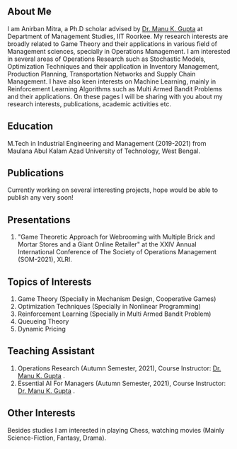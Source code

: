 ## About Me
I am Anirban Mitra, a Ph.D scholar advised by <a href = "https://manugupta-ai.com/" target="_blank">Dr. Manu K. Gupta</a> at Department of Management Studies, IIT Roorkee.
My research interests are broadly related to Game Theory and their applications in various field of Management sciences, specially in Operations Management.
I am interested in several areas of Operations Research such as Stochastic Models, Optimization Techniques and their application in Inventory Management, Production Planning, Transportation Networks and Supply Chain Management.
I have also keen interests on Machine Learning, mainly in Reinforcement Learning Algorithms such as Multi Armed Bandit Problems and their applications.
On these pages I will be sharing with you about my research interests, publications, academic activities etc.
## Education
M.Tech in Industrial Engineering and Management (2019-2021) from Maulana Abul Kalam Azad University of Technology, West Bengal.
## Publications
Currently working on several interesting projects, hope would be able to publish any very soon!
## Presentations
1. "Game Theoretic Approach for Webrooming with Multiple Brick and Mortar Stores and a Giant Online Retailer" at the XXIV Annual International Conference of The Society of Operations Management (SOM-2021), XLRI.

## Topics of Interests
1. Game Theory (Specially in Mechanism Design, Cooperative Games)
2. Optimization Techniques (Specially in Nonlinear Programming)
3. Reinforcement Learning (Specially in Multi Armed Bandit Problem)
4. Queueing Theory
5. Dynamic Pricing

## Teaching Assistant
1. Operations Research (Autumn Semester, 2021), Course Instructor: <a href = "https://manugupta-ai.com/" target="_blank">Dr. Manu K. Gupta</a>  .
2. Essential AI For Managers (Autumn Semester, 2021), Course Instructor: <a href = "https://manugupta-ai.com/" target="_blank">Dr. Manu K. Gupta</a>    .

## Other Interests
Besides studies I am interested in playing Chess, watching movies (Mainly Science-Fiction, Fantasy, Drama).
